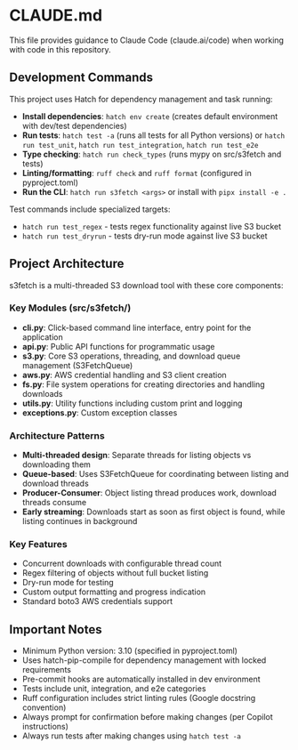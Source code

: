 # CLAUDE.md

This file provides guidance to Claude Code (claude.ai/code) when working with code in this repository.

## Development Commands

This project uses Hatch for dependency management and task running:

- **Install dependencies**: `hatch env create` (creates default environment with dev/test dependencies)
- **Run tests**: `hatch test -a` (runs all tests for all Python versions) or `hatch run test_unit`, `hatch run test_integration`, `hatch run test_e2e`
- **Type checking**: `hatch run check_types` (runs mypy on src/s3fetch and tests)
- **Linting/formatting**: `ruff check` and `ruff format` (configured in pyproject.toml)
- **Run the CLI**: `hatch run s3fetch <args>` or install with `pipx install -e .`

Test commands include specialized targets:
- `hatch run test_regex` - tests regex functionality against live S3 bucket
- `hatch run test_dryrun` - tests dry-run mode against live S3 bucket

## Project Architecture

s3fetch is a multi-threaded S3 download tool with these core components:

### Key Modules (src/s3fetch/)
- **cli.py**: Click-based command line interface, entry point for the application
- **api.py**: Public API functions for programmatic usage
- **s3.py**: Core S3 operations, threading, and download queue management (S3FetchQueue)
- **aws.py**: AWS credential handling and S3 client creation
- **fs.py**: File system operations for creating directories and handling downloads
- **utils.py**: Utility functions including custom print and logging
- **exceptions.py**: Custom exception classes

### Architecture Patterns
- **Multi-threaded design**: Separate threads for listing objects vs downloading them
- **Queue-based**: Uses S3FetchQueue for coordinating between listing and download threads
- **Producer-Consumer**: Object listing thread produces work, download threads consume
- **Early streaming**: Downloads start as soon as first object is found, while listing continues in background

### Key Features
- Concurrent downloads with configurable thread count
- Regex filtering of objects without full bucket listing
- Dry-run mode for testing
- Custom output formatting and progress indication
- Standard boto3 AWS credentials support

## Important Notes

- Minimum Python version: 3.10 (specified in pyproject.toml)
- Uses hatch-pip-compile for dependency management with locked requirements
- Pre-commit hooks are automatically installed in dev environment
- Tests include unit, integration, and e2e categories
- Ruff configuration includes strict linting rules (Google docstring convention)
- Always prompt for confirmation before making changes (per Copilot instructions)
- Always run tests after making changes using `hatch test -a`
